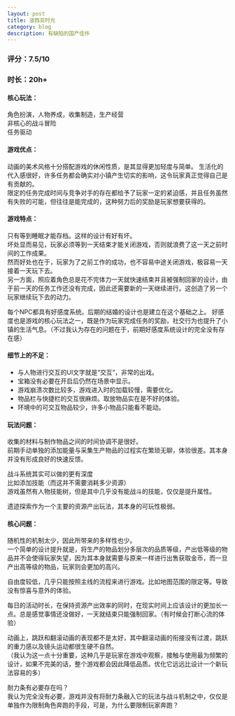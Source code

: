 ```yaml
---
layout: post
title: 波西亚时光
category: blog
description: 有缺陷的国产佳作
---
```


### 评分：7.5/10  
### 时长：20h+  


#### 核心玩法：

角色扮演，人物养成，收集制造，生产经营  
非核心的战斗冒险  
任务驱动


#### 游戏优点：

动画的美术风格十分搭配游戏的休闲性质，是其显得更加轻度与简单。
生活化的代入感很好，许多任务都会确实对小镇产生切实的影响，这令玩家真正觉得自己是有贡献的。  
限定的任务完成时间与竞争对手的存在都给予了玩家一定的紧迫感，并且任务虽然有失败的可能，但往往是能完成的，这种努力后的奖励是玩家想要获得的。

#### 游戏特点：

只有等到睡眠才能存档。这样的设计有好有坏。  
坏处显而易见，玩家必须等到一天结束才能关闭游戏，否则就浪费了这一天之前时间的工作成果。  
然而好处也在于，玩家为了之前工作的成功，也不容易中途关闭游戏，极容易一天接着一天玩下去。  
另一方面，照应着角色总是花不完体力一天就快速结束并且被强制回家的设计，由于前一天的任务工作还没有完成，因此还需要新的一天继续进行。这创造了另一个玩家继续玩下去的动力。

每个NPC都具有好感度系统。后期的结婚的设计也是建立在这个基础之上。
好感度也是游戏的核心玩法之一，既是作为玩家完成任务的奖励，社交行为也提升了小镇的生活气息。（不过我认为存在的问题在于，前期好感度系统设计的完全没有存在感）


#### 细节上的不足：

* 与人物进行交互的UI文字就是“交互”，非常的出戏。
* 宝箱没有必要在开启后仍然在场景中显示。
* 游戏崩溃次数比较多，游戏进入时的加载较慢，需要优化。
* 物品栏与快捷栏的交互很麻烦。取放物品实在是不好的体验。
* 环境中的可交互物品较少，许多小物品只能看不能动。

#### 玩法问题：

收集的材料与制作物品之间的时间协调不是很好。  
前期手动单独的添加能量与采集生产物品的过程实在繁琐无聊，体验很差。其本身并没有形成良好的快速反馈。

战斗系统其实可以做的更有深度  
比如添加技能（而这并不需要消耗多少资源）  
游戏虽然有人物技能树，但是其中几乎没有能战斗的技能，仅仅是提升属性。

遗迹探索作为一个主要的资源产出玩法，其本身的可玩性极弱。

#### 核心问题：

随机性的机制太少，因此所带来的多样性也少。  
一个简单的设计提升就是，将生产的物品划分多层次的品质等级，产出低等级的物品并不会使得玩家失望，因为其本身就需要与原来一样进行出售获取金币，而一旦产出高等级的物品，玩家则会更加的高兴。

自由度较低，几乎只能按照主线的流程来进行游戏。比如地图范围的限定等。导致没有惊喜与意外的体验。

每日的活动时长，在保持资源产出效率的同时，在现实时间上应该设计的更加长一点。总是感觉事情还没做好，一天就结束只能强制回家。（有时候会打断心流的体验）

动画上，跳跃和翻滚动画的表现都不是太好，其中翻滚动画的衔接没有过渡，跳跃的重力感以及镜头运动都很生硬不自然。  
（我认为这一点十分重要，这种几乎是玩家在游戏中观察，接触与使用最为频繁的设计，如果不完美的话，整个游戏都会因此降低品质。优化它远远比设计一个新玩法容易的多）

耐力条有必要存在吗？   
我认为完全没有必要，游戏并没有将耐力条融入它的玩法与战斗机制之中，仅仅是单独作为限制角色奔跑的手段，可是，为什么要限制玩家奔跑？
